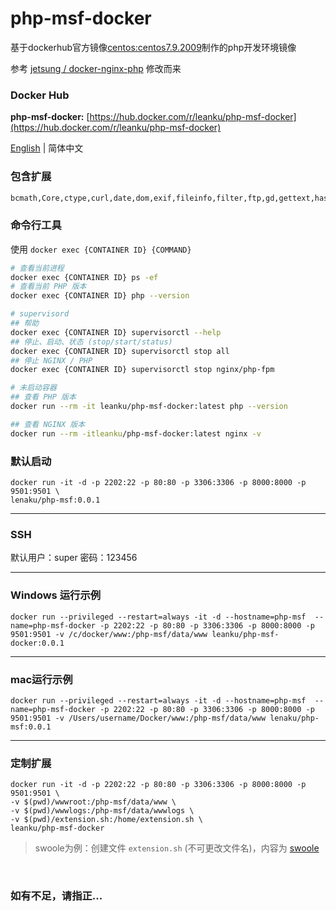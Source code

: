 # php-msf-docker
基于dockerhub官方镜像[centos:centos7.9.2009](https://hub.docker.com/layers/library/centos/centos7.9.2009/images/sha256-dead07b4d8ed7e29e98de0f4504d87e8880d4347859d839686a31da35a3b532f?context=explore)制作的php开发环境镜像

参考 [jetsung / docker-nginx-php](https://github.com/jetsung/docker-nginx-php) 修改而来

### Docker Hub   
**php-msf-docker:** [https://hub.docker.com/r/leanku/php-msf-docker](https://hub.docker.com/r/leanku/php-msf-docker)   
   
[English](./README_EN.md) | 简体中文

### 包含扩展
```bash
bcmath,Core,ctype,curl,date,dom,exif,fileinfo,filter,ftp,gd,gettext,hash,iconv,intl,json,libxml,mbstring,mysqli,mysqlnd,openssl,pcntl,pcre,PDO,pdo_mysql,pdo_pgsql,pdo_sqlite,pgsql,Phar,posix,redis,Reflection,session,shmop,SimpleXML,soap,sockets,sodium,SPL,sqlite3,standard,sysvsem,tokenizer,xml,xmlreader,xmlwriter,xsl,zip,zlib
``` 

### 命令行工具
使用 `docker exec {CONTAINER ID} {COMMAND}` 

```bash
# 查看当前进程
docker exec {CONTAINER ID} ps -ef
# 查看当前 PHP 版本
docker exec {CONTAINER ID} php --version

# supervisord
## 帮助
docker exec {CONTAINER ID} supervisorctl --help
## 停止、启动、状态 (stop/start/status)
docker exec {CONTAINER ID} supervisorctl stop all
## 停止 NGINX / PHP
docker exec {CONTAINER ID} supervisorctl stop nginx/php-fpm

# 未启动容器
## 查看 PHP 版本
docker run --rm -it leanku/php-msf-docker:latest php --version

## 查看 NGINX 版本
docker run --rm -itleanku/php-msf-docker:latest nginx -v
```

### 默认启动
```
docker run -it -d -p 2202:22 -p 80:80 -p 3306:3306 -p 8000:8000 -p 9501:9501 \
lenaku/php-msf:0.0.1
```
------

### SSH  

默认用户：super   密码：123456

------

### Windows 运行示例
```
docker run --privileged --restart=always -it -d --hostname=php-msf  --name=php-msf-docker -p 2202:22 -p 80:80 -p 3306:3306 -p 8000:8000 -p 9501:9501 -v /c/docker/www:/php-msf/data/www leanku/php-msf-docker:0.0.1
```
------

### mac运行示例
```
docker run --privileged --restart=always -it -d --hostname=php-msf  --name=php-msf-docker -p 2202:22 -p 80:80 -p 3306:3306 -p 8000:8000 -p 9501:9501 -v /Users/username/Docker/www:/php-msf/data/www lenaku/php-msf:0.0.1
```

------

### 定制扩展
```
docker run -it -d -p 2202:22 -p 80:80 -p 3306:3306 -p 8000:8000 -p 9501:9501 \
-v $(pwd)/wwwroot:/php-msf/data/www \
-v $(pwd)/wwwlogs:/php-msf/data/wwwlogs \
-v $(pwd)/extension.sh:/home/extension.sh \
leanku/php-msf-docker
```

> swoole为例：创建文件 ```extension.sh``` (不可更改文件名)，内容为 [swoole](extensions/swoole.sh)   


<br>

### 如有不足，请指正...